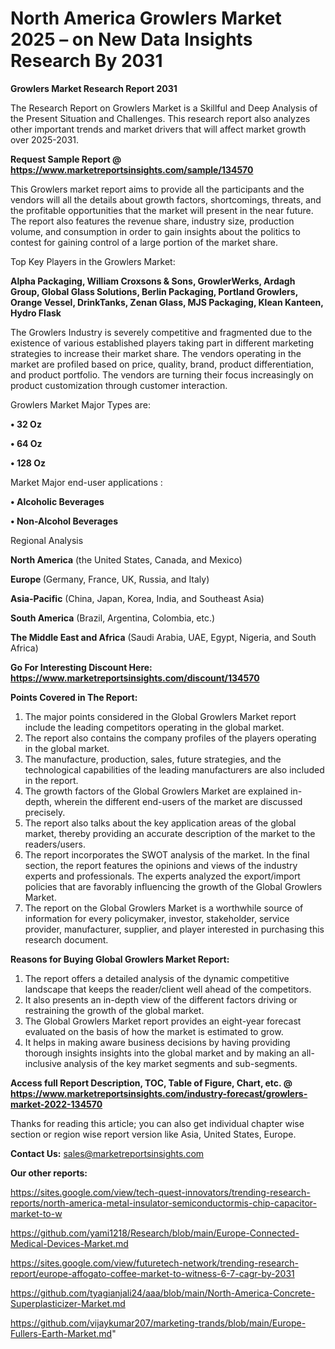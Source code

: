 # North America Growlers Market 2025 – on New Data Insights Research By 2031

<strong>Growlers Market Research Report 2031</strong>

The Research Report on Growlers Market is a Skillful and Deep Analysis of the Present Situation and Challenges. This research report also analyzes other important trends and market drivers that will affect market growth over 2025-2031.

<strong>Request Sample Report @ <a href=https://www.marketreportsinsights.com/sample/134570>https://www.marketreportsinsights.com/sample/134570</a></strong>

This Growlers market report aims to provide all the participants and the vendors will all the details about growth factors, shortcomings, threats, and the profitable opportunities that the market will present in the near future. The report also features the revenue share, industry size, production volume, and consumption in order to gain insights about the politics to contest for gaining control of a large portion of the market share.

Top Key Players in the Growlers Market:

<strong>Alpha Packaging, William Croxsons & Sons, GrowlerWerks, Ardagh Group, Global Glass Solutions, Berlin Packaging, Portland Growlers, Orange Vessel, DrinkTanks, Zenan Glass, MJS Packaging, Klean Kanteen, Hydro Flask</strong>

The Growlers Industry is severely competitive and fragmented due to the existence of various established players taking part in different marketing strategies to increase their market share. The vendors operating in the market are profiled based on price, quality, brand, product differentiation, and product portfolio. The vendors are turning their focus increasingly on product customization through customer interaction.

Growlers Market Major Types are:

<strong>• 32 Oz

• 64 Oz

• 128 Oz</strong>

Market Major end-user applications :

<strong>• Alcoholic Beverages

• Non-Alcohol Beverages</strong>

Regional Analysis

</u><strong><b>North America</b></strong> (the United States, Canada, and Mexico)

<strong><b>Europe </b></strong>(Germany, France, UK, Russia, and Italy)

<strong><b>Asia-Pacific</b></strong> (China, Japan, Korea, India, and Southeast Asia)

<strong><b>South America</b></strong> (Brazil, Argentina, Colombia, etc.)

<strong><b>The Middle East and Africa</b></strong> (Saudi Arabia, UAE, Egypt, Nigeria, and South Africa)

<strong>Go For Interesting Discount Here: <a href=https://www.marketreportsinsights.com/discount/134570>https://www.marketreportsinsights.com/discount/134570</a></strong>

<strong>Points Covered in The Report:</strong>
<ol>
  <li>The major points considered in the Global Growlers Market report include the leading competitors operating in the global market.</li>
  <li>The report also contains the company profiles of the players operating in the global market.</li>
  <li>The manufacture, production, sales, future strategies, and the technological capabilities of the leading manufacturers are also included in the report.</li>
  <li>The growth factors of the Global Growlers Market are explained in-depth, wherein the different end-users of the market are discussed precisely.</li>
  <li>The report also talks about the key application areas of the global market, thereby providing an accurate description of the market to the readers/users.</li>
  <li>The report incorporates the SWOT analysis of the market. In the final section, the report features the opinions and views of the industry experts and professionals. The experts analyzed the export/import policies that are favorably influencing the growth of the Global Growlers Market.</li>
  <li>The report on the Global Growlers Market is a worthwhile source of information for every policymaker, investor, stakeholder, service provider, manufacturer, supplier, and player interested in purchasing this research document.</li>
</ol>
<strong>Reasons for Buying Global Growlers Market Report:</strong>

<ol>
  <li>The report offers a detailed analysis of the dynamic competitive landscape that keeps the reader/client well ahead of the competitors.</li>
  <li>It also presents an in-depth view of the different factors driving or restraining the growth of the global market.</li>
  <li>The Global Growlers Market report provides an eight-year forecast evaluated on the basis of how the market is estimated to grow.</li>
  <li>It helps in making aware business decisions by having providing thorough insights insights into the global market and by making an all-inclusive analysis of the key market segments and sub-segments.</li>
</ol>
<strong>Access full Report Description, TOC, Table of Figure, Chart, etc. @ <a href=https://www.marketreportsinsights.com/industry-forecast/growlers-market-2022-134570>https://www.marketreportsinsights.com/industry-forecast/growlers-market-2022-134570</a></strong>


Thanks for reading this article; you can also get individual chapter wise section or region wise report version like Asia, United States, Europe.

<strong>Contact Us:</strong>
sales@marketreportsinsights.com

<strong>Our other reports:</strong>

<a href=https://sites.google.com/view/tech-quest-innovators/trending-research-reports/north-america-metal-insulator-semiconductormis-chip-capacitor-market-to-w>https://sites.google.com/view/tech-quest-innovators/trending-research-reports/north-america-metal-insulator-semiconductormis-chip-capacitor-market-to-w</a>

<a href=https://github.com/yami1218/Research/blob/main/Europe-Connected-Medical-Devices-Market.md>https://github.com/yami1218/Research/blob/main/Europe-Connected-Medical-Devices-Market.md</a>

<a href=https://sites.google.com/view/futuretech-network/trending-research-report/europe-affogato-coffee-market-to-witness-6-7-cagr-by-2031>https://sites.google.com/view/futuretech-network/trending-research-report/europe-affogato-coffee-market-to-witness-6-7-cagr-by-2031</a>

<a href=https://github.com/tyagianjali24/aaa/blob/main/North-America-Concrete-Superplasticizer-Market.md>https://github.com/tyagianjali24/aaa/blob/main/North-America-Concrete-Superplasticizer-Market.md</a>

<a href=https://github.com/vijaykumar207/marketing-trands/blob/main/Europe-Fullers-Earth-Market.md>https://github.com/vijaykumar207/marketing-trands/blob/main/Europe-Fullers-Earth-Market.md</a>"
